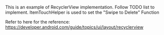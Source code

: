 This is an example of RecyclerView implementation. 
Follow TODO list to implement.
ItemTouchHelper is used to set the "Swipe to Delete" Function

Refer to here for the reference:
https://developer.android.com/guide/topics/ui/layout/recyclerview